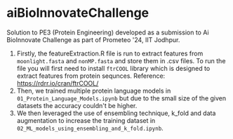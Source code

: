 # aiBioInnovateChallenge
Solution to PE3 (Protein Engineering) developed as a submission to Ai BioInnovate Challenge as part of Prometeo '24, IIT Jodhpur.

1. Firstly, the featureExtraction.R file is run to extract features from `moonlight.fasta` and `nonMP.fasta` and store them in .csv files. To run the file you will first need to install `ftrCOOL` library which is designed to extract features from protein sequnces.
Reference: https://rdrr.io/cran/ftrCOOL/
2. Then, we trained multiple protein language models in `01_Protein_Language_Models.ipynb` but due to the small size of the given datasets the accuracy couldn't be higher.
3. We then leveraged the use of ensembling technique, k_fold and data augmentation to increase the training dataset in `02_ML_models_using_ensembling_and_k_fold.ipynb`.